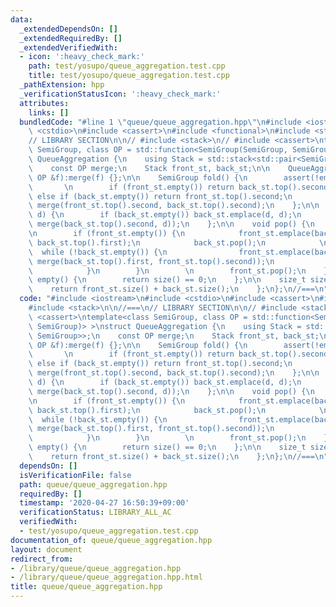 ```yaml
---
data:
  _extendedDependsOn: []
  _extendedRequiredBy: []
  _extendedVerifiedWith:
  - icon: ':heavy_check_mark:'
    path: test/yosupo/queue_aggregation.test.cpp
    title: test/yosupo/queue_aggregation.test.cpp
  _pathExtension: hpp
  _verificationStatusIcon: ':heavy_check_mark:'
  attributes:
    links: []
  bundledCode: "#line 1 \"queue/queue_aggregation.hpp\"\n#include <iostream>\n#include\
    \ <cstdio>\n#include <cassert>\n#include <functional>\n#include <stack>\n\n//===\n\
    // LIBRARY SECTION\n\n// #include <stack>\n// #include <cassert>\ntemplate<class\
    \ SemiGroup, class OP = std::function<SemiGroup(SemiGroup, SemiGroup)> >\nstruct\
    \ QueueAggregation {\n    using Stack = std::stack<std::pair<SemiGroup, SemiGroup>>;\n\
    \    const OP merge;\n    Stack front_st, back_st;\n\n    QueueAggregation(const\
    \ OP &f):merge(f) {};\n\n    SemiGroup fold() {\n        assert(!empty());\n \
    \       \n        if (front_st.empty()) return back_st.top().second;\n       \
    \ else if (back_st.empty()) return front_st.top().second;\n        else return\
    \ merge(front_st.top().second, back_st.top().second);\n    };\n\n    void push(SemiGroup\
    \ d) {\n        if (back_st.empty()) back_st.emplace(d, d);\n        else back_st.emplace(d,\
    \ merge(back_st.top().second, d));\n    };\n\n    void pop() {\n        assert(!empty());\n\
    \n        if (front_st.empty()) {\n            front_st.emplace(back_st.top().first,\
    \ back_st.top().first);\n            back_st.pop();\n            \n          \
    \  while (!back_st.empty()) {\n                front_st.emplace(back_st.top().first,\
    \ merge(back_st.top().first, front_st.top().second));\n                back_st.pop();\n\
    \            }\n        }\n        \n        front_st.pop();\n    };\n\n    bool\
    \ empty() {\n        return size() == 0;\n    };\n\n    size_t size() {\n    \
    \    return front_st.size() + back_st.size();\n    };\n};\n//===\n"
  code: "#include <iostream>\n#include <cstdio>\n#include <cassert>\n#include <functional>\n\
    #include <stack>\n\n//===\n// LIBRARY SECTION\n\n// #include <stack>\n// #include\
    \ <cassert>\ntemplate<class SemiGroup, class OP = std::function<SemiGroup(SemiGroup,\
    \ SemiGroup)> >\nstruct QueueAggregation {\n    using Stack = std::stack<std::pair<SemiGroup,\
    \ SemiGroup>>;\n    const OP merge;\n    Stack front_st, back_st;\n\n    QueueAggregation(const\
    \ OP &f):merge(f) {};\n\n    SemiGroup fold() {\n        assert(!empty());\n \
    \       \n        if (front_st.empty()) return back_st.top().second;\n       \
    \ else if (back_st.empty()) return front_st.top().second;\n        else return\
    \ merge(front_st.top().second, back_st.top().second);\n    };\n\n    void push(SemiGroup\
    \ d) {\n        if (back_st.empty()) back_st.emplace(d, d);\n        else back_st.emplace(d,\
    \ merge(back_st.top().second, d));\n    };\n\n    void pop() {\n        assert(!empty());\n\
    \n        if (front_st.empty()) {\n            front_st.emplace(back_st.top().first,\
    \ back_st.top().first);\n            back_st.pop();\n            \n          \
    \  while (!back_st.empty()) {\n                front_st.emplace(back_st.top().first,\
    \ merge(back_st.top().first, front_st.top().second));\n                back_st.pop();\n\
    \            }\n        }\n        \n        front_st.pop();\n    };\n\n    bool\
    \ empty() {\n        return size() == 0;\n    };\n\n    size_t size() {\n    \
    \    return front_st.size() + back_st.size();\n    };\n};\n//===\n"
  dependsOn: []
  isVerificationFile: false
  path: queue/queue_aggregation.hpp
  requiredBy: []
  timestamp: '2020-04-27 16:50:39+09:00'
  verificationStatus: LIBRARY_ALL_AC
  verifiedWith:
  - test/yosupo/queue_aggregation.test.cpp
documentation_of: queue/queue_aggregation.hpp
layout: document
redirect_from:
- /library/queue/queue_aggregation.hpp
- /library/queue/queue_aggregation.hpp.html
title: queue/queue_aggregation.hpp
---
```


